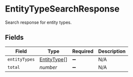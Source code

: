 # EntityTypeSearchResponse

Search response for entity types.


## Fields

| Field                                             | Type                                              | Required                                          | Description                                       |
| ------------------------------------------------- | ------------------------------------------------- | ------------------------------------------------- | ------------------------------------------------- |
| `entityTypes`                                     | [EntityType](../../models/shared/entitytype.md)[] | :heavy_minus_sign:                                | N/A                                               |
| `total`                                           | *number*                                          | :heavy_minus_sign:                                | N/A                                               |